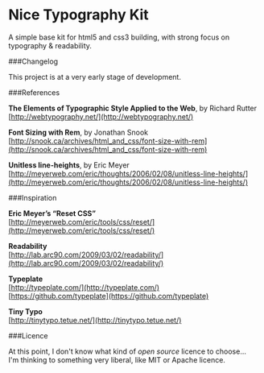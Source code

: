 Nice Typography Kit
====

A simple base kit for html5 and css3 building, with strong focus on typography & readability.

###Changelog

This project is at a very early stage of development.

###References

**The Elements of Typographic Style Applied to the Web**, by Richard Rutter  
[http://webtypography.net/](http://webtypography.net/)

**Font Sizing with Rem**, by Jonathan Snook  
[http://snook.ca/archives/html_and_css/font-size-with-rem](http://snook.ca/archives/html_and_css/font-size-with-rem)

**Unitless line-heights**, by Eric Meyer  
[http://meyerweb.com/eric/thoughts/2006/02/08/unitless-line-heights/](http://meyerweb.com/eric/thoughts/2006/02/08/unitless-line-heights/)

###Inspiration

**Eric Meyer’s “Reset CSS”**  
[http://meyerweb.com/eric/tools/css/reset/](http://meyerweb.com/eric/tools/css/reset/)

**Readability**  
[http://lab.arc90.com/2009/03/02/readability/](http://lab.arc90.com/2009/03/02/readability/)

**Typeplate**  
[http://typeplate.com/](http://typeplate.com/)  
[https://github.com/typeplate](https://github.com/typeplate)  

**Tiny Typo**  
[http://tinytypo.tetue.net/](http://tinytypo.tetue.net/)

###Licence

At this point, I don't know what kind of _open source_ licence to choose...  
I'm thinking to something very liberal, like MIT or Apache licence.